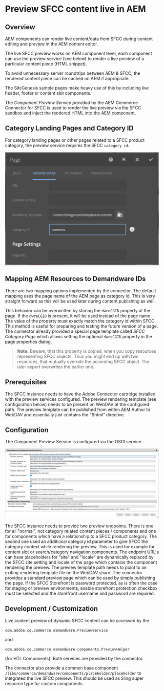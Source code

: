 # Preview SFCC content live in AEM

## Overview
AEM components can render live content/data from SFCC during content editing and preview in the AEM content editor. 

The live SFCC preview works on AEM component level, each component can use the preview service (see below) to render a live preview of a particular content piece (HTML snippet). 

To avoid unnecessary server roundtrips between AEM & SFCC, the rendered content piece can be cached on AEM if appropriate. 

The SiteGenesis sample pages make heavy use of this by including live header, footer or content slot components.

The _Component Preview Service provided_ by the AEM Commerce Connector for SFCC is used to render the live preview via the SFCC sandbox and inject the rendered HTML into the AEM component.

## Category Landing Pages and Category ID

For category landing pages or other pages related to a SFCC product category, the preview service requires the SFCC `category id`. 

![Overview](images/preview1.png)

## Mapping AEM Resources to Demandware IDs 

There are two mapping options implemented by the connector. The default mapping uses the page name of the AEM page as category id. This is very straight forward as this will be used later during content publishing as well. 

This behavior can be overwritten by storing the `dwreCGID` property at the page. If the `dwreCGID` is present, it will be used instead of the page name. The value of the property must exactly match the category id within SFCC. This method is useful for preparing and testing the future version of a page. The connector already provided a special page template called _SFCC Category Page_  which allows setting the optional `dwreCGID` property in the page properties dialog.


>**Note:** Beware, that this property is copied, when you copy resources representing SFCC objects. Thus you might end up with two resources, that mutually override the according SFCC object. The later export overwrites the earlier one. 

## Prerequisites
The SFCC instance needs to have the Adobe Connector cartridge installed with the preview services configured. The preview rendering template (see configuration below) needs to be present on WebDAV at the configured path. The preview template can be published from within AEM Author to WebDAV and essentially just contains the "$html" directive.

## Configuration
The Component Preview Service is configured via the OSGI service.

![Overview](images/preview2.png)

The SFCC instance needs to provide two preview endpoints. There is one for all "normal", not category related content pieces / components and one for components which have a relationship to a SFCC product category. The second one used an additional category id parameter to give SFCC the category context while rendering the preview. This is used for example for content slot or search/category navigation components.
The endpoint URL's can have placeholders for "site" and "locale" are dynamically replaced by the SFCC site setting and locale of the page which contains the component rendering the preview.
The preview template path needs to point to an exiting rendering template file on the WebDAV share. The connector provides a standard preview page which can be used by simply publishing the page.
If the SFCC Storefront is password protected, as is often the case for staging or preview environments, enable storefront protection checkbox must be selected and the storefront username and password are required.

## Development / Customization 
Live content preview of dynamic SFCC content can be accessed by the 

`com.adobe.cq.commerce.demandware.PreviewService` 

and

`com.adobe.cq.commerce.demandware.components.PreviewHelper` 

(for HTL Components). Both services are provided by the connector.

The connector also provide a common base component `/libs/commerce/demandware/components/placeholder/placeholder`
to integrated the live SFCC preview. This should be used as Sling super resource type for custom components.